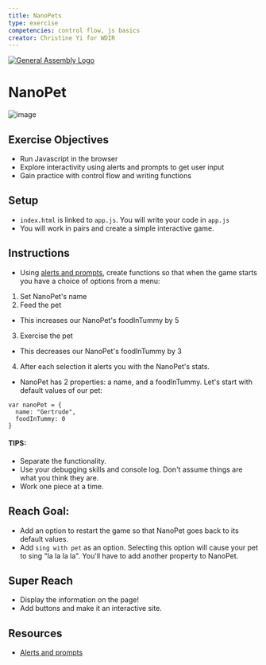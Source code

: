 ```yaml
---
title: NanoPets
type: exercise
competencies: control flow, js basics
creator: Christine Yi for WDIR
---
```



[![General Assembly Logo](https://camo.githubusercontent.com/1a91b05b8f4d44b5bbfb83abac2b0996d8e26c92/687474703a2f2f692e696d6775722e636f6d2f6b6538555354712e706e67)](https://generalassemb.ly/education/web-development-immersive-remote)

# NanoPet

![image](http://www.fangirlnextdoor.com/wp-content/uploads/2013/04/nano-pets.jpg)

## Exercise Objectives
* Run Javascript in the browser
* Explore interactivity using alerts and prompts to get user input
* Gain practice with control flow and writing functions

## Setup

* `index.html` is linked to `app.js`. You will write your code in `app.js`
* You will work in pairs and create a simple interactive game.

## Instructions

* Using [alerts and prompts](https://www.w3schools.com/js/js_popup.asp), create functions so that when the game starts you have a choice of options from a menu:

1. Set NanoPet's name
2. Feed the pet
  - This increases our NanoPet's foodInTummy by 5
3. Exercise the pet
  - This decreases our NanoPet's foodInTummy by 3
4. After each selection it alerts you with the NanoPet's stats.


* NanoPet has 2 properties: a name, and a foodInTummy. Let's start with default values of our pet:

```
var nanoPet = {
  name: "Gertrude",
  foodInTummy: 0
}
```

#### TIPS:
 - Separate the functionality.
 - Use your debugging skills and console log. Don't assume things are what you think they are.
 - Work one piece at a time.


## Reach Goal:
- Add an option to restart the game so that NanoPet goes back to its default values.
- Add `sing with pet` as an option. Selecting this option will cause your pet to sing "la la la la". You'll have to add another property to NanoPet.

## Super Reach
- Display the information on the page!
- Add buttons and make it an interactive site.

## Resources
- [Alerts and prompts](https://www.w3schools.com/js/js_popup.asp)
